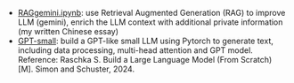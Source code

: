 - [RAGgemini.ipynb](https://github.com/Mengjie-Guo/LLM/blob/master/RAGgemini.ipynb):
  use Retrieval Augmented Generation (RAG) to improve LLM (gemini), enrich the LLM context with additional private information (my written Chinese essay)
- [GPT-small](https://github.com/Mengjie-Guo/LLM/tree/master/GPT-small):
  build a GPT-like small LLM using Pytorch to generate text, including data processing, multi-head attention and GPT model.<br>
  Reference: Raschka S. Build a Large Language Model (From Scratch)[M]. Simon and Schuster, 2024.
